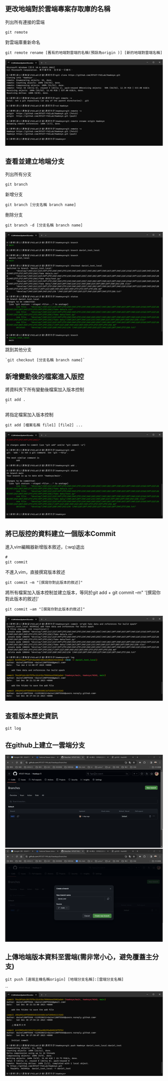 ## 更改地端對於雲端專案存取庫的名稱
列出所有連接的雲端
```
git remote 
```
對雲端庫重新命名
```
git remote rename [舊有的地端對雲端的名稱(預設為origin )] [新的地端對雲端名稱]
```

![](picture/螢幕擷取畫面%202024-01-02%20113210.png)
##  查看並建立地端分支
列出所有分支
```
git branch 
```
新增分支
```
git branch [分支名稱 branch name]
```
刪除分支
```
git branch -d [分支名稱 branch name]
```
![](picture/螢幕擷取畫面%202024-01-02%20120031.png)
跳到其他分支
```
`git checkout [分支名稱 branch name]` 
```




## 新增變動後的檔案進入版控
將資料夾下所有變動後檔案加入版本控制
```
git add . 
`
```
將指定檔案加入版本控制
```
git add [檔案名稱 file1] [file2] ... 
```
![](picture/螢幕擷取畫面%202024-01-02%20115017.png)

## 將已版控的資料建立一個版本Commit
進入vim編輯器新增版本敘述，(:wq)退出
```
# 
git commit 
```
不進入vim，直接撰寫版本敘述
```
git commit –m "[撰寫你對此版本的敘述]" 
```
將所有檔案加入版本控制並建立版本，等同於git add + git commit –m" '[撰寫你對此版本的敘述]'
```
git commit –am "[撰寫你對此版本的敘述]" 
```
![](picture/螢幕擷取畫面%202024-01-02%20120918.png)
## 查看版本歷史資訊
```
git log
```
## 在github上建立一雲端分支
![](picture/螢幕擷取畫面%202024-01-02%20114553.png)
![](picture/螢幕擷取畫面%202024-01-02%20114608.png)
## 上傳地端版本資料至雲端(需非常小心，避免覆蓋主分支)
```
git push [遠端主機名稱origin] [地端分支名稱]:[雲端分支名稱]
```
``
![](picture/螢幕擷取畫面%202024-01-02%20122129.png)
